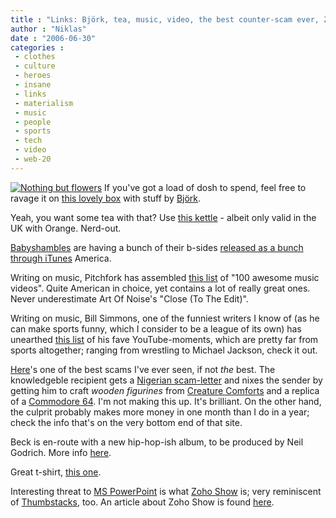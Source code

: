 ```yaml
---
title : "Links: Björk, tea, music, video, the best counter-scam ever, Zoho Show"
author : "Niklas"
date : "2006-06-30"
categories : 
 - clothes
 - culture
 - heroes
 - insane
 - links
 - materialism
 - music
 - people
 - sports
 - tech
 - video
 - web-20
---
```


[![Nothing but flowers](http://static.flickr.com/66/177947109_461d4659ac_m.jpg)](https://niklasblog.com/wp-content/plugins/falbum/wp/album.php?show=recent&photo=177947109) If you've got a load of dosh to spend, feel free to ravage it on [this lovely box](http://www.rhino.com/store/ProductDetail.lasso?Number=73212) with stuff by [Björk](http://www.bjork.com).

Yeah, you want some tea with that? Use [this kettle](http://news.com.com/2061-10801_3-6089286.html) - albeit only valid in the UK with Orange. Nerd-out.

[Babyshambles](http://www.babyshambles.net) are having a bunch of their b-sides [released as a bunch through iTunes](http://www.prefixmag.com/news/Babyshambles/7832) America.

Writing on music, Pitchfork has assembled [this list](http://pitchforkmedia.com/article/feature/36588/Staff_List_100_Awesome_Music_Videos) of "100 awesome music videos". Quite American in choice, yet contains a lot of really great ones. Never underestimate Art Of Noise's "Close (To The Edit)".

Writing on music, Bill Simmons, one of the funniest writers I know of (as he can make sports funny, which I consider to be a league of its own) has unearthed [this list](http://sports.espn.go.com/espn/page2/story?page=simmons/060626) of his fave YouTube-moments, which are pretty far from sports altogether; ranging from wrestling to Michael Jackson, check it out.

[Here](http://www.419eater.com/html/john_boko.htm)'s one of the best scams I've ever seen, if not _the_ best. The knowledgeble recipient gets a [Nigerian scam-letter](http://home.rica.net/alphae/419coal) and nixes the sender by getting him to craft _wooden figurines_ from [Creature Comforts](http://www.creaturecomforts.tv) and a replica of a [Commodore 64](http://www.granneman.com/images/Commodore_64_Box.jpg). I'm not making this up. It's brilliant. On the other hand, the culprit probably makes more money in one month than I do in a year; check the info that's on the very bottom end of that site.

Beck is en-route with a new hip-hop-ish album, to be produced by Neil Godrich. More info [here](http://www.soundgenerator.com/news/showarticle.cfm?articleid=7926&CFID=14789351&CFTOKEN=61242713).

Great t-shirt, [this one](http://www.threadless.com/product/259/Stabby_McKnife).

Interesting threat to [MS PowerPoint](http://www.microsoft.com/powerpoint) is what [Zoho Show](http://www.zohoshow.com) is; very reminiscent of [Thumbstacks](http://www.thumbstacks.com), too. An article about Zoho Show is found [here](http://blogs.zdnet.com/web2explorer/?p=219).
